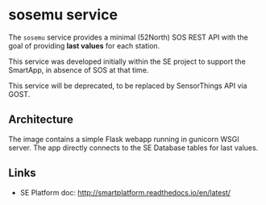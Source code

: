 # sosemu service

The `sosemu` service provides a minimal (52North) SOS REST API
with the goal of providing **last values** for each station.

This service was developed initially within the SE project to
support the SmartApp, in absence of SOS at that time.

This service will be deprecated, to be replaced by SensorThings API via GOST.

## Architecture

The image contains a simple Flask webapp running in gunicorn WSGI server.
The app directly connects to the SE Database tables for last values.

## Links

* SE Platform doc: http://smartplatform.readthedocs.io/en/latest/
